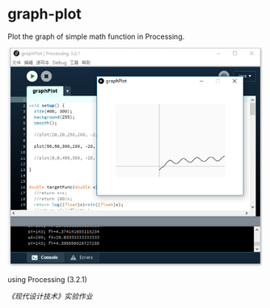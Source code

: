 # graph-plot
Plot the graph of simple math function in Processing. 

![](screenshots/0.png)



using Processing (3.2.1)

_《现代设计技术》实验作业_
